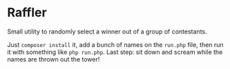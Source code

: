 # Raffler
Small utility to randomly select a winner out of a group of contestants.

Just `composer install` it, add a bunch of names on the `run.php` file, then run it with something like `php run.php`. Last step: sit down and scream while the names are thrown out the tower!